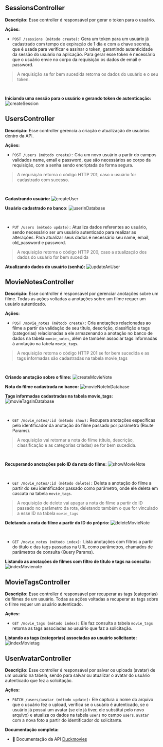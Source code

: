 ## SessionsController

**Descrição:** Esse controller é responsável por gerar o token para o usuário. 

**Ações:**
* `POST /sessions (método create):` Gera um token para um usuário já cadastrado com tempo de expiração de 1 dia e com a chave secreta, que é usada para verificar e assinar o token, garantindo autenticidade da sessão do usuário na aplicação. Para gerar esse token é necessário que o usuário envie no corpo da requisição os dados de email e password. 
> A requisição se for bem sucedida retorna os dados do usuário e o seu token.
<br>

**Iniciando uma sessão para o usuário e gerando token de autenticação:**
![createSession](https://lh3.googleusercontent.com/fife/ALs6j_HDjPDJRypjZ49D2BcDewnpfAEjrdOYv0yUS5LvjFb0J_Yzv2dNP97KU_EqGHf_q-F8M5MBOW8oM7qjAfNdWZgW4kH-qQ55aigKkIFh7NmyNRq9mnzX5sRCgGvPbssE22Itn_c5L71xBb7nnC6TNeRd1Pdg_K4mhdjZcoAItzGx7VXNCzdepGAaJ4KL2oz7Vfce6U5-ci8rHjOuQ9jfvAHYAYkKdBPK0ywNNVnP2qeSxTH4WVTWjtHpOust8AY1aQIQw3pyINZ5UnBYF9ZfP0IzG2Xd47pf3h_vjI0J0fy8Sgeje9wCr8vm3JwkJaqO8KJ8uH9IzqljZtTQ49z9JFhxFeLe4rhSsJWEQRB3IMq7d1O3NqHgEVWsyBKd6W8fNJETlkwd6op4daQJFrA5-cjdUZQjAHJV2wE4mTi185ZqFKoAinxtcbiHAzrKYpGsF6qzDPR13PjmtSSs0VTtU5hZtNFs6x3d2hraCwQ73S0buDSZKaHnBIHML22FcVK6L0opTNsPujoJAOKtYOjm3CrBgUNweoSg3l6GEXQL4_Lwso5rRHCs4B3iUpnOdQOcYeR4de5bBI4Yyz_IC8HL-O2bHNG--3DzPbwf-VyE0PfsQieRrTx_Ppv3EyRWPy1j1CFKgNIU6_gqhtwrC9VLB5ouuKtQPjtBRoWJR-uyd7IbRkmn8e2G37QX3k8ozHvExYZ6qcxwvnPim8WBY_Uv_QSUPwsAbeYYruRobSVSOdU66Xkj42ZS4NrI9P3MUx-Tsy9S7rhmq1K8NDviuBsAKNFzEgWyJ7DKJnUtxGT3LU5ZXwW6hpt_r9GfRq9TF6C6ceLXarnlSwZRShPcbaoAWZJSEgTM5-SMKIB5L1dyfuPayaH0q6Bd43uUUHFLsDN7NusGgOiqRD29KuNO49ggM0pECFmZF9Kj2lyae_AhX2lfZzirXYc6Wfk2K-FnsTfgyvKZOLxpQHepWc5HgQcAYJnJcxfOIkt36oxrgkDFA2gyz-ofkGwpb0kGeG8VBwnYGlbb9AOx-MUOQcFWGpm_6RoSHDqiXvTTSeMQ32lxNbdI6ubk8CDItsLNTcH3_objECEPO7Zesb7_bc_2csQpt-in8EdLACZikm1TnuHAJINvWfNVeWlecOoYZQ8Hg5ZormTa3Y2aQLFuFcQThIW84dZB7dPnsBTeeONhC15d5yCdidkIW5Bo85y80wn-QNShU-fvwkSAs5fzG_gumHLlVYlz_siL2sjI_Zj3B2qIn0-o8KEXoA4_3nszh9Bf-pTKrTBkHj1zDBRcufkPiF2L0WSfuN-NRKqzI2KDYvljmtzRgME5c-r2acv33MQdc_72C9FbAKxE3jRbGTM0DGiV4VyA4hCzjHTO4tKaiFUtR2mKWWmK3SBworjDdeC_N80PTxxQNneCRofCgu1H3LpYPEJU6BEzbGHrNZlpikBPLKcNF0yYLuHQbTX0fTiXoYa5qzD5xoxxEl1_0ghuUUKeokNEmT7iJDYEHlez-axPX2pcm7FDu6DKkJ6f-OggQ8rMsWUl25X2r69iMdzqwL9havIozPvUuGybvrFNvN56BucAne_ub8rheSWzKs5jSUpPVtKgcY5QhLkdw-0Klrcl8p6qqtkf9j1yZ-CC8g7IRSF4Q2j49HrzRR6yuJU=w1366-h641)

## UsersController

**Descrição:** Esse controller gerencia a criação e atualização de usuários dentro da API.

**Ações:**
* `POST /users (método create):` Cria um novo usuário a partir do campos validados name, email e password, que são necessários ao corpo da requisição, com a senha sendo encriptada de forma segura.
> A requisição retorna o código HTTP 201, caso o usuário for cadastrado com sucesso.  
<br>

**Cadastrando usuário:**
![createUser](https://lh3.googleusercontent.com/fife/ALs6j_HVtdSeTimLjNLyRk0GpWOadKW7pk3JuI5G8_3H0XmQ-RsM6MEUKgUhTVRT1ETFPoih8c_XHL79_uNnFuaamSh4j8qJpBahv3noDa2cd1OqV2LHGdWQ-Ib8DvY09Z0-bhs0mFHFDkDWJRu-kfhyFXwErzBBB4alFpXjexo67rL3KP41aP9atUE9ZErIBKcuo3w46NI1SCuc2St6kqYq2E74sOa5FXL-Rj7TYd_JB3HaYb0XURIwweg-1VjT8iG1EVZINxB14rCUj-uq-UQTYMHw4WkcUEIaFOEM8g_bZ-p9ccL5y5Su1YoLC9pYlOnIgxgV7Y1trTBob85cqxf7sI5IcrZYSYV1nmP5i9VNkQ1A2mQZIuPPXHZ1_LMsTbZpPhtjsbaQKmTuUwWhHj9iOwJCq16PvLP9GKG2qc34WeTSGP1IFjEoUrwDYSTLyJHVf-MKs7cV92U0vr0DUa7XF0EDj58y1myV-Ekc12u4bIDHoyJDdZbMeu9zXh9XaW0_Wki-0-BfHOv7K5XAGTqz4MUvIfM2k7EJoRLMHJn4o0ETVELnSUcMUfF47kdV-rjJdXa4tgvZsdU0pZooQmf65y_zBSF_zngUPCKOv743gj6Mqqz2pOwQZsjg1ILZHA6Q5ri8O3Pou8WuYuu4ePzdm2jV7xXZzugnlrzNk2W6SWoydLDH11XVUoiRumIk19Zl0PYwll4mg8bnMzdFQ921fcgB8XOMXkwHtddmkqD9Yy4QidRrDaylRh7rvBaYU1eC73xkiIIOQsn0rFE-NFyv1Wxozq5G6DhQSW-iuL_IUopx5QK5xkHo6FzLBamqwZ83dX5O8cO1jjauFjr0YlNv-RaUi63B8P9NwiyT9bGIW42yPzI1yljZu_GTjeeaMD1okdepETaruY7vOik3y29MElac4D0kSAZWnCvWA6wnRVUib93HJgMtE9ZvXSOGHq3sIIIo0ER0PflZRmvHr9OQdRLM00sGeeFXxgRelZqBUeC859WTUu34mhml1rhRxFc_RsHiyDEPr2PPUFogRC53bRsWX8k9xzdVlkhm7pSAA6ZeQGByRiqlvbdjbj4Squ2RtVTaezfJ-lGfyzW5m2AGcR_ubF7cUqSIbZqJEf_SdV-awL9udSNICl5JJTny-9TGL4IIr9c8UvoCRqMCVrmyc3JoTBm3JAflenS88sZZ49TNGTQIP96wpFHXb4uINJetOuSWY2TrzhLe_icr4GYDdpAtZNQpPsHmA7JGPefY3ZPNhay-kRwVoUXDE5ZYE5k3bv1NHGBjvykE4TcliMJu9V7mBI8rOxUnZU-GRrRxnUEb731UPTCGYA3cp77Hsu7d5IU3Le2SWn03xUiaCPNtRefnYiF_xerFn5wntC4DpwVVF8NbScVYVnMRQOakeh9PkmJrEN8v1g5LdnFJyer-drMyfxPiY0chTMqeiRLm8khXE9rlojSH8ARGJgpcjl7n12XJbQpkALw5_f3Xlq8PiY7HKcUUqs1qVYX-lhhUWDiNmynFBhQwnHDLrVqmoObQT-CU13Fn4cwMkYKNwUcz8Pk5-AVHKs8luD1U4xobeOva_iHngksDLcLYpXJzzUmd1luMnf7XU9_eh2XB9UsBY3pZ1HTmuxuhWo5TETK7808p0ZbceEVVAzZTFw=w1366-h641)

**Usuário cadastrado no banco:**
![userInDatabase](https://lh3.googleusercontent.com/fife/ALs6j_Ed_rPekwWLHnqilJ0XdR36ACS4R8q_zoWu3yzdRSS8VqO1EoWJyN_JHMkFhxXjJ-yKPyi4rZhD9CyWdhqE8MlInNCWkD8XYI4fCa9hdJcgM5wXG1iMEHdw8dk4Ao02m3s_nn856_aupDv6RrL6IiOT1H3v61_8jeOCxWQpnlEtijpvaqAIYDIHPNUKilJF70iP6ZV3DodXiN-NGTktKmFyiyyL5LLqFCMyGlyXVaKativKr1TtrgwIiHZkF8zcKv50UFKJfM1ZSIvy0ZFhNj5MxqPljL4toq0IFWzwscLpj0qNeQuygUpjFwlp6zT_B4hTdnxdrlErVcwkXs4uYs5vC6aIL9aUF-g-dOq7w7iKuhZ5aE3rHY9ohBq9Ht_V4a1l03zmyOlcdbcXm48uPx8LBjIe2q6Q--DR6J63qG1196-A1mRqttWJ1v2Xocaj_XKc9T8R2_onAnQseDVh32zpJ8twfT4isjh-a7YKDPr5vqR2LI1LSt-n_drH5MZAmviuhtarOmM_M0Gbg-Aan6ij9O0kodu_V7jWMpyNd1o7CXpSgz0CtXLNTOERwxWeSck8hQsW2PczA-ri-988tn-otrb-ApvNLrmMSC03xxbOhB5-GNFI2cysg9Acf4Vkp2A-UqDwpQVcOjifVowUHyXnnuMPMHOHRHOq1DT8MNBgaqrha9GpuaAzvjRnG-8qN1jCazvgs46wYk79mBlIvWcPZilU4o9r8zZ9xO-DuOnJ6RTL17L3uaBXAmo-YYTt14iQ1QKSgj_P6uLwWCQTiM8TxS4YH51w-dZqT-BSA8VTFwZDH1qrq6GaD7Xz_6Wsq83wo1xTg5n1efRouOUuk1jACgmEjA1FWfyOiCVXg4sqXe4yy9jCYcsdv0qFxXGzzxNl-SPL1Oxtn8-Z9NEHp-fNYzI0PDEixAH3lzkXwBzyznii3i2tVeD9anErF4dzJnIm6GZPmZlDFKx6_DEwufE1d7jXCcnNHfy8K7lmakPsDlygXSsfgZBqsI83zRPZo664ls7Ra779B-6I-BGl-yBhY0aDBgwnmJ59jL9FQLqNdIyDDKiJuwYHefakXqU_3h599EUWeqFXrf47Jl1mxw10Z1ncNQTqA5DCftyL_C1Q_hcbq_JxFYCpb_zfJ9eoTVgEsSmc6DnGLYB87BcLZfxSKFBRZty-VkF5m_oZye5vxQAFtsG7A0Mtp7Hw2-21xJXo4oi0qKm9sPmXNTHnBdRP_GjRyJ5I31DKQ0xvFgqrhBahorEkp6_EMjb3CC9L1VjrsxHJBaZP3ftUywooqCVp8VMwmZUMKNFzBAIuHxdAV5vW4oXjg1QSJV4yrckddnPqeiao0Q2xgPG3uuo4aWwlglgdpo-j_J_1n_E5CqSI7rcARRB_oGiZMeC7aOjjaOCz9qZ8Xf3sefj7c4HKWM0dVW45BwXUK18BLK81bMI4ai349gR4JeFPwNgJHsed8I6UwIO1kQ1ZEUZZ45FOXItTXDA_kBvIU6PEF6eUA658acceZjLURKTija4GNuWbAv2CUElb9uRpT7tUJtZgAQT11tu5Zz2fewMKPhkXL7lZdPP5YCDH2GZ8b-VqfXD7Y07UFvH-bFgiXN53QKIfNsaUwd9XSkQuNUUDhDWTJ7OVorg0xwOax0ybkoc=w1366-h641)

<br>

* `PUT /users (método update):` Atualiza dados referentes ao usuário, sendo necessário ser um usuário autenticado para realizar as alterações. Para atualizar seus dados é necessário seu name, email, old_password e password.
> A requisição retorna o código HTTP 200, caso a atualização dos dados do usuário for bem sucedida

**Atualizando dados do usuário (senha):**
![updateAnUser](https://lh3.googleusercontent.com/fife/ALs6j_Eg7ChmUgAYexvU2Dk2wJKccdRYJXgyDi8A0-tIBkarRSUp8ZKAR9T9d2-4WSpcn8TsJ39sNVa9D-70epDVlJPBmbA8oLKY0vzpIN5TZtDNFn00tu9qc2ZgHXzDXbUqYbiXpffWlEMj_FbAwvbvqVSXlfj1As7PRGV4V88k-g0auXboXrAXIHnhmNO6_uZxpOXzMo5jrFKfyeIXz7nbd-uqvMq7TDnElM2Cpv9YqJUseo1iw9JtDKuR9mug-lqmsJtOlQpYSrHciyPkk01DN2O95J8mJuKE9VrDBe1jwvtegfABujHiprexDmCvy0yZmQ03u4Un00dOTDPJSQ_f_BdJ8RbR0NHgiKV4QUPcFUuJ1ShYri42pdfo3VLlkNxanFl6yA9AlqF3rMjPAWwhTuVriva-DnbhTS3JWhvMPQQUGS07y017x-_jdv2DjGom0SFohQVFo7ilWv_cJiVK_ZN0DLWzPQiyJpMN9R2izcO_yrHFA4tbrROAAicWhPaN0iuww90LmKn-YD5-N8cmo9PMAXR-Vpx6UJMLlNnYKMbq1DhgoEoiXFJJZq4_3I_MylDFhdKol7XVt7pjvH4Fk2E62GRIqi65e_Lw1HHewvD_vpLC1GbRhRsKV56F6JpvZh89XjSp4bu4AU02ZGj5GksXQN_tDqSXlqrdtQbjBdU5WDogvQmPkgAO7NPq7BdBfTK3busfCaTonJjHHhOK8fOF6Z_F4lYLTwASxurrIOs4ltVDS2ZGJLfM2RxYpRJS9-QIYjt6eZVdgE-vbFeIuTS-YlI4nzqSZ5itcLBqZXoVhyH6QyTAA0V2Evao63zboGJbJPGkF7TCA9A7Bl2JocOcwyt1JGcRwYMKZcwMrBU3jEaAmoIMcKmaAlc8Hcte-mbK4lLAExPbLnDcpxKX56vZ3Wgk3MgFNmogeWIBCmiNV7TtUA2dEMg8Qpygf8YidF1nC8IdTPOP9SiIAoewzUr2w3uzLwSF-Z2oE10AUpQZEuGD7mdMcZqD6k54huQJX1X4I-DGBPviL79N5PoZyrEKiT-WJCrHAt6eXFZQS8ycEQNzV4zhODwlzB9E40NxGXZUnGiuGHAbvS0AWSR0aK7qTlNVrL1NlU9LOfBu_SCB9agrXkgoteQqlVXEsHCfd58AkJjP3lCvq-IwPOc4BP_3NgTakdqZN0Pz5LUUX8XAN80VSqkYAJ1QwIjcqgPTWIvlpRabndtbODDXfdSqM9NQjJN3ol5juBqZk7gGPIHdZsTm-7n7MhGBYgY7aLcLla5xGsR5V4FNrjIjf0Q8KBwmX1cCT_rTcI3Egu0Qs1sslM1vGkpLDDdsjCAWLjUUnsHBl7rJLFKG87sq4ck9jsLtXK0sQghudCHM0YE7nWSXHgZbrMFsWEgruYyJdTVBMw0JJdDNo4JVOErlL_Rsga-5_7Qqkxu1fBWMgUgC-014CUpLBOD5dkikvlvqAM8YJC03c6LAMQZAgtY0DAn17PuQvtSPgN9rfyQuq8TTI3QjNuNw-R6gIv_1DJOrxZFcclW-Tqb0MwFPlFG7O_XTi_lKfua6KvbVBw_zLDHFM0PdfI68yfOMGH2wR-TKE2p4635j4JH6B4n_d40Rmqb6sosZMfKfwQ9TUXIuKYc1u14ZGgPBgcWZPJIZlUQ=w1366-h641)

## MovieNotesController

**Descrição:** Esse controller é responsável por gerenciar anotações sobre um filme. Todas as ações voltadas a anotações sobre um filme requer um usuário autenticado.

**Ações:**
* `POST /movie_notes (método create):` Cria anotações relacionadas ao filme a partir da validação de seu título, descrição, classifição e tags (categorias) relacionadas a ele armazenando a anotação no banco de dados na tabela `movie_notes`, além de também associar tags informadas à anotação na tabela `movie_tags`.
> A requisição retorna o código HTTP 201 se for bem sucedida e as tags informadas são cadastradas na tabela movie_tags
<br>

**Criando anotação sobre o filme:**
![createMovieNote](https://lh3.googleusercontent.com/fife/ALs6j_EngUM0YYWf0noWRnNZa3JhjYoEUiDZ1zlatOKUuJu49zr_-2Mn95B0gR4a7GkDogxr7WMl8nAWajxRWpCNb9zKQcCXwhusPuo-S8uBCjjOUIjJgUvw3YUTD29dSriR39nKjNZY9UrjH_ghoN14_wrsyov7d5QhK-XjpODA4xFGUdzX0-5rZOk176cNPn4zhBGkEHV6AxLITxPnaIxFNaqv54ArinY11j2QRaIfta3TP9AIk22cMscVjuVhzZgTQtPtFGFOJxKt4ezLHwBWs4ZY_Sa-1aNnrvpk45yKOyTAsAvDjAdwgk03X0Ubi_8p-dJ5fb8Xbcv02BTbkf2yiatjaPyMSoYm2pZeUKL5jHU4pOS6QYoTY-I0Er96zrbvWO4ApdGQRQG6u6_sn5S2GjpKGt1TLIxQIhoR_5koQXGooGievAJ49CqMwWKtqGos-IkAbR0OtLu7p8px-_ONyCBhpTAnFz_QrIgh86N3xEMzk9WMQi5Y1qH5iNEMtfPDErqhJAQYXZVYUcc1IadaLcYdZB_qtsUXB79IvuHscCo-VgoryK09jM5P5kJxT9bvvGZ9eK7DluGmZbCdVOtSawtphTPoqNmyvZx9ihNKpVbYLpzIxcoqOIMhXH0COiTLc7cl_ZKAw5aqXhudqLTOFx4lzmB8ledtXi08-nx83qoucP3bvkZPHFjCvr0OAl0eHGFIqXF_ebatQ1GBKMzrgvUK4rwhimyxcaFvM6c7BRWh-WS6dbDezdYZaxMSjFK4T2-C-SmOm1VeEMYxzpVumlwkI99LrUjHxFwDNCkFSEBcAgi4StqtfY062QbPT7y-mAo9B1gDQQPjA_KeNdajSvz4cuOOBCDzTkJGIcYeo6ErQam7VDOojPEMJfnJ76kU9QQO3nQ4noFvI82NNN19PsHA3qgdaeAiipNN0aGTXlWjPFi1zqSWjCNCRsxeYgKg5Tpa5b4yUwPsUfaLrp42UralpT-dyYC151YHt2pbDaxzVmWlHf9d3VoREhvBNT6FUF-GBVlTQpFwUe4MMGC5ey-6U4-R6RAIY_IoqaLaSiRj3FjrhvdsrlGgtd5pVF_u5JQu6mjaH55-V7AkR2Bv2IzVXWfZtyyzraXZqVH7zCpEFCJquj7nCAgHA3I5AjXZicZvJGoOZ8ASDqEHg89j6CrGbsdQvZHC3JJpPHpPu6bAH7gTm2eJ1PvdzASbUNd1MfNNtD7Qk21a9lSiqfATdPiiNTdvlLT8M3gAqmKcqgUq0bv7ZuLH2BMizdBInz5jZI6IbdJX_JA4aO_h3HAmdZB2rO4oeB_1pVXYWkZAFybphpZAyoUHT6pYa-o7ubj47LSY9S1YDgWX2ksiiOOi-DQaHFnDzrlzmQ9QCoZlGc2jrYbnpuYFqIx-H5gg6m1QOfCC6wtveWMo0nRZpii506eoDM7R8537UuAdYXlaFKvqXob0bBuolq7o_gUexw444Aw5pVCfiuuDk2JuDbchtwmdpchTyiL_KlyzERKyz6cPvAQu4gf2gaC1HcwJu2mrGQ8wVNHAuKgyM-zBpQNk1nNSuvSvmEcSqh5Rcl8cbVuswxu3WQweeZh9OS4vylxb6vB-qA-dpFlMDU2CY50iKSYbTEG3P9BGV3GLdEYip7o1io_Ce6nc76ElTg=w916-h641)

**Nota do filme cadastrada no banco:**
![movieNoteInDatabase](https://lh3.googleusercontent.com/fife/ALs6j_EbJThy0ENcAGcQBYLtqpfOwi0c4yTvhnvK2nc7D1jEap0F2fXHOjwQRHQnZ06_5AIp497mpyXA7sBQz0YPKKm15cEI0gixGuoR-SHlvJHmO-UDlzpRsVxNtqLhXsMSGTrctTgWGo7LLtOJQxBr9MlDgl3nPx49gzIybc2HvyvgsvMfwsJ_Mbd0WmHsCLyEDilcpsHExRhnjUv3JuRrdpl3S3eq1cQyY2XGyDsBlM5pQN6RUWPJwsoZAsJyQfyTW-3Oce0f2ojYYOX990hqlLRyOkSW0_ljXxxBv1NWNBl0_rTI-hbEAvkF5rtVLwIIJdDxJLk39OaN0WHpbxIOOplWrBp5VKM27dKUEPHnUdTlf3-wORcR8c7hQBPNfGZZw268W9jlC6kcuBwl4Em19YwVEKz9JIsI-KyefuRVGmG9CgNtx8ZcilVMJimIDpqcCVG4SkG15Bja_12K4PC0BvJ3cpByef3GbtLIwRDdrr8pP4h8Cfw7l7C232mCL-876cJjhFe6pwENNbtCE9WnbWBjqlyTXH-W2Zy8adY0OWJSvohnTPhQJv8on0uSzlTah2urD_Jg0wQx4M3FNClsbu9Qs8HpTFfTZBHCE24Nk2GXqi_T5W2W2EbNBGl0MOB5knpmOfQvCE9umBvE6ryCNed8eYRTxeGIpmROtlVly2QpEwocScrFmIYzXJ6HIUDl0xrdTijyHhkmwcatPi_WS1jE0SMiTAhhhGgwb3bGoYEQjPwkCL6hZ7TLlFUx1oSo64E5n17xngcHEofVt44jo1_C5h1BBc2zPxdKGZ3RUPGMR92imbr3Bfg6uQ9_JDfYsrFLxNOTxyerAjTMLjGOC3dKl5jWTG6eUsdPM8iNh_tEZ2nltDperTmr0SnKdAKxc_-L9q0mDjxxfs1CCHJ5iIjQFGtYCNrN50CfdHxgW8IXfZOMVi90gnKIILKP01dlCL_k5XJKicHFvXnSrjhK9L0lmD60__dYusfvqexGZlT44p8uLyFsUYj-q7TNnTOAIOtBPLLz86MJKu_WmOA01WAWXXiSjnPHOZ7G4b_Hm_9rrETxDToosdjKXB55wjjlKJ7v4FqTKqWfjRKRcHahAMcYv80Z-GZY83U7jwFVqrre-iqx0CrYZu7WZa64Rs8J8D0gtvn9fDgblt3OVtn-noo1-H-qEe6YN2Y0SGWosMI7DAyTqLGQPR1dcktksCw1yxlAcQdGfEB2V3atJJT_s0GCJOhtC9R0uLGTnUJR9H63LKrEhury8xaNPvM5rjFqXzs47lXNh6bwUJfbtV_Wcx70_ZeUJq0huHk1oObT2vEzQqrUWeSrUaUgtgsuDTo8Gb9Sah-3J1L5rowgHTt-VGt_GytcTI_-xLJaKEyzIaysFlHdHbLt-DZRheweJ5Y8gXmKu5Phce0zSZYtu3p4xa8-tRP6pgfu-UORrXsbgMVGncxsGsFwtMNgb6jO6G5lC3sSjv5GSh6-OiysY3C803THwrDj9UZDL_2u9siDU2aZbHjlPOJj2Jp_H8Hx4cwk8OI6yibSwGIkUxaP031QisRVgueSi9z_BC364zyykYYG7UjPrhu8tliOEwMh6gXBw5W49w8Ty9xsM8kfqF1TnyQcYyQMJBAu_FJ-CFB1n6n9XKFI5t4jJy1olg=w1366-h641)

**Tags informadas cadastradas na tabela movie_tags:** 
<br>
![movieTagsInDatabase](https://lh3.googleusercontent.com/fife/ALs6j_HlvDdF8OzLEnUH_PAzcKB4Bg207I2wl2_if45cXin0Dc9bk6cPVeub2nItiBiQvzfX7aXwuPTo_4JR1u5nRqZxHjF_z2lvktZAJP5W-6htdbZIRW3UiMD6TW88CbJwpUT1NtOZx8rVzwe4Fep5RhyIqOwCmuq-VSuCVsQmRMAJvZy6jC02US7qpqbdEk8Y4KiYJzTa-hpi5h7oN15BZLGe7l-k1idHpt2QT9Qb2Pe7KLsGmkODhp573o-uv87jxpgDmzy41I4pj7LJOaiMqiN7lqTrPREDpaUZPXaQw1pya74LNkkty536UY5BETX2Rx3Gsg8LyCb_fHkv9dchR3RQvk35k8MrW5DeqE50F_vr7EpZ8CjL_FaSsKCvBSG1EzR3XX-7mL8R34yky1KxJ_dzyWaxcxxWhbXdig_qy6fYb1ipKcfmYm_Yb545vlteuUR6bCgGRA4U5gykudvgIZ-qCp7Ufb44izXkxP0HWoGO9kAm_mPh13bq0jVoR1lVdWvNtTnR1igLhwefeV1Upmeqs7EIyxIpONy-qeBQOoZnHZdMUM-evZ6Y71ESCMk8vuFOF0Jta6UxW93q3SdIBDU0yzGMZZlRErO0FDL2QYYEl6GnP5RyrcTu8aTRd8CjAT7cWZ-1hNiAhiz1nPbpbdl7CRUkdCim-urx0VEwV5WcnyR2r3dBIUmf5t3O9ZF4fHOGtgUrcRAkoB9EvqPMClh3FyIfjjw4IE9DWTmLp-mCRoBFs9Q9dBjnnxJ-NOd9CwVC59ZjhnZazSKX5UfGnR8wykZYEZeiobWVrxaCsdY5XRV5_Rz6RXlDPjO9m0u9X89LlwDDUTJj4p5h_abkRIW_PDAzY6DY2JZvCZBMeIDTiASccFw6db9UoF6c7-xofQXpo1_3DStGyhWyLENMPlr89t8F6P-Zg6j9UsAVZEeWAkjXVKqYBM0l_FYPcZbBcWI89W2oTrCNN5vWmNqv8K9oUKX80MlfwLgh7-0Ow0ifl392L-JOjWzHGla870ytRMTchjuF0EGBxtdUWfJxYQr244rn_SQQdkyWfPz6GR2PZoUdSyS7inRnZSL-3sFsFoNt1gQlUcGMIZgAz8BJml6QB7j0eRd4mfHXCX7IPrzY1qJPF9ELYRmplpOn_W0AxO31-TAVkFU9NrOaqyQQSbp5fPHMQI7Ka1FDOpEpGrch3vZe5GSxfvfakMAckV2-g1bRnd0qF4CoDBtVDHjg0ue2Z4c5W0Esf532-CgRuGIcE5ypLmDniC59QiA9Jbq-GhbcWt0LAzZzmI-G0j29YN3eqvn9Ic2LZxT_JB0XzQAqvYfze_btUOCHSiHJWfbulGjX25EzzipQ3VyhKeggdC7yY2tedawfV-8Ea3BkNMsPA1XGt6Xde5z4PhUJet7RMVmYmcBGDX3NOZU1-a4s9tjOTy45SGOKLhCbj5IACayPU2S6xnueX0u9MGNbcxON2Ksg3A1lAAknSxCB27UhcYUnlHW4FeuzRPVoLlzmtYNeOaYdCGgUWMPYLR37V5AG4DBbqeSgAlsbdAZzUlIwrykyq7r3ErLtogj9S8TDiNOOCeHhuBA3tDab7OYMggOA4bhYBWX-qtXY5XNGWML3_4-gr_3rxnIEAmZAocE_npkBRMiqSeW74YkZz3U=w916-h641)

<br>

* `GET /movie_notes/:id (método show):` Recupera anotações específicas pelo identificador da anotação do filme passado por parâmetro (Route Params).
> A requisição vai retornar a nota do filme (título, descrição, classificação e as categorias criadas) se for bem sucedida.
<br>

**Recuperando anotações pelo ID da nota do filme:**
![showMovieNote](https://lh3.googleusercontent.com/fife/ALs6j_Geqm2Sreu2lfW7MS14ySLl-yzomcIuw2V7cr6oXhVZEJo5jlRrNUWuMA5rBjjtu2nKq7rvNXNU_ESzh08zUllPRTumZARbOTA4d-QK2rOlVUiMtfkTXfhFY9NSD-ljABWZZWi8wiMbdvKi6cOaJSb-c7RjXB6Ko9gy1iBYDnP2BNHMqOMFXPetBzSmc0op7RsbIZqhd9Zzmz0RjJlh_yfxou17FUnf1-aN8A1uAA4I9kUdg6wBu6mDp7clor48hTXIzO4xDXCsUyN8mbjGpFw4GYvWtl3WYpSJUgD4FTSuA16QKJ6friLY5XtVP_idwmrDxEfsS1H2iLePguvqY7PTCt1N1y__NaRoiI0PDfq7rC8yu33GbebollM3a5FJuOJZOjJUMbABL_lSZ6QAIyMbDVJ9qDWqtusXYwX3Ih3wRRvsjwU2pRcKb7xRWojPRfJx5-P2E2wDLc22WyjvZNAxD6fJypqD4sFYdRKpSu5Q-Mk3hOzh3nGGMrOyx9qISicOPMNbYvjq_X7tzJfVPKsQliA4lVVlrK2GqJzzhbmb89o7iby6DU30Bk-LKbvVkmv6zgEcjLd_6z_90FI0vXf1joO09q1jWP-EUUr1YBkaEEefVKX-WnkU6SU4pXgRPZaXGaaGpNnqJpSqJ9OW2WiBIok32F94W8IZ4xYPqSQ8IUCMbwZcohyEhgnegsMjzU0gumf9L0OE5M5FnTjC2VsTx6JfC0vRaY-wzHqhXLAG2gMDVNXB1yqPSf0KGa_NkoWB890hU_rlbpmaVlQmEOJ1XvXsEoMhhyJqWqnmzMX4gK93Sa0cih1OlqKBAUhzmJ3E4WFfRxrWGlq0NiV7YNowzHuTSKc8wdWuyKRWU4RZKQ3ih2EwTA0DIl-pVIXHtkvMmBmO25aDNtE61Igv-TiwOwfDh50YkduCAdU0SvULEdlsY8RRPuf9tRHZQuqGdAEwYDEnvsOShU_VE-RmedJ1eJatQNEbjEykF0UnDUXWcMJn1xw4ZakKQarmJuqx7yXR2DSALfcpA7qmZHyixi-9sTI4i1OHo7WIRBawnyHtqsDKX16mY8Qa1hj9fu3aM04wHDdKU6XHE2FTIuBj-4cBR2gLaCPOXpisoFYpZfg4Pco14JqEBFCq4dKVJXVK1ysnTQJhN4r5vkTVHJCJVvZqnK0zujBQfeHR3mnhtR7NEa94s0Ly30eQlR1Kc1H1llr8E1RLQh1ltOMsxRmAfwKf-o-dfrYXfxm4B-2wMGC-GDDdZrxag0tAUsWOZBzV-Xr_F-Cagohso-sqf8pdGhvW8IgarHp7FxyeYBynr9auJwTaZe1ZOZynLrJSbIuP_3_nvoRfsMTCMlj9BfyD_v-IviplTaiWXPgVnj7sCS94sHGOIzbF4uZ5meW981qcm4FwOw1mPsQY8AxUr8w_uJ0OnppRl9eIDLz6p1zZYTmM-kTjT5JYRYfdTx29g44TbqsI83fAw1_7ruDZlgdufyAxiTR1r2ckYw23pQx0deoKPiMFOuo8qN8U8wC7ho8Dq1Hcu9Fg4zVGG0MllHZ9iejWg9g0zntds8hvrGwJNJyHjOzv7RBBHezUVqwsujHf2ET4EtE6MmaaHy78UZhNoiiS7q6Mxq7ENP4TrguNfxv1KTIgRFTCeVeF=w916-h641)

<br>

* `GET /movie_notes/:id (método delete):` Deleta a anotação do filme a partir do seu identificador passado como parâmetro, onde ele deleta em cascata na tabela `movie_tags`.
> A requisição de delete vai apagar a nota do filme a partir do ID passado no parâmetro da rota, deletando também o que for vinculado a esse ID na tabela `movie_tags`

**Deletando a nota do filme a partir do ID do próprio:**
![deleteMovieNote](https://lh3.googleusercontent.com/fife/ALs6j_GT2xRHtsWEXuvs7Y4YphMfSnX6j5KqIV3be-qn7JxEDAz5_WeF7XfFJx6ptC8j4FSrXZYxjwCOD51RQhNseXHO0f_UsubAWrAoAerewpoVmI-ssWd2dEkDPK4bDo2nWO1r33M55a-aW3EMS9epH7q-FUIsBh3-Pv2ElGroI8WbS99J_PX9k6h_y1Nku04OKu86abf8cJhS8qSR05twWRcOtSArfb9MRmyYoggr4mgPhan5nvdNLJHY-QGQiTHKdDUpvXVBaJJtZHw__cBTOrhyWPsnTcfoa8ca5_TJM4vgfNEA4RG1JHYNV8TNhkp0b1qPlTh5lere0jGcFOlZ6nN5u3otq7SGkYaCtsFd2_d-D9GGrts8lTr6b9W886y7I_CTHT_WcNprCCB6R9sPPLNW5RjkDFrHCx5J1NJcF45vFNlxAnKdj58fpl3VbITvf8iTdg9j4PICuC7MQQqjvLwLbELBIJDIIWT_T4bqm1pIiMiIdDWpMs8liVbo8ucyhFBDWoSBjwE3nfFRuJZcIiQiKJLLcmv2gejf-b0xJog-Zk_HGh9hvcyOCxEVRMSGFuC7Mjl_0eeJkqtJfw0OWDzFgj0LrhqnYduH_A_lU-H-AlzyB2mU70QJ0MQtzr-1vA9tOUlOA9PMAf1bEVZOt8V-duHm3VvlhGk5ZQZN6TpMJlDWdkDWMEdAFvLJ7e7vSZGdWp33dMsaHizOllVtygV4wnUGdn2BdV2HKBCGUmqYOPXqGDeVZFXoRcjpNatoSp1T6CqnfePD87MtTPYJdzBcFzs8lM8Dh5NxMo1CkPGTL_fi-_PMx97IvBcW3HZxcXf3i2Cty7BFbIgBQZ6jDb81hxrKI64SeA8w_EmLEeutKn9tABwjVEnOv5VOoIsmBEcfCkJ6Cf6Olgnk9JGzmOEgxlMkxN1xMXBcjCIzHqRW-h9RUhzlGuBlZNYMLdCHVNkuVVv-HQcmIVrjVVteuAt5G8m0pUQe-t38kmF1cTH5JJKyUi5LbBM_XrXb59CgiTeyN2YVoDChWjc7TA9dQq0952SqUkeaKb4Amwr1Vpm-6mn2z7qsBKtaXaUMpBZ0GemsR-2AnXknfb2rkl98gH47kFVymiEp66Pj4JMmlDkgdtmnsBMoJsx9jBMzOps4nLupA3XEDvk7YuzEvTAXmWDBmgbYJMMOFtkL74YVuOoXXkE3gkhivVJa151dTeK9t_cKecTV3BbJB7MtgO7hMMzojs3r1JuxSL8P3C_eBxvWzvoPNpmEF-aT7dKLIBCdOgmnpqCR9owV1eQoMdyYr61XM5WVPdIGk54TC5iSNIc6bfDR7TOnQ7FXym99fxCu6Hd3W6QGXu-6anibMfToaWDRqu-j907LlxrMn0gU226DtSroHw1ImRXFXM8IVjvOc3Ewnk6_hv0B8GSYVRzBEQliQzG_pUNfc-EyhQH20SrFpRTW-fZdEU3CNRXYqPg1BXTzWIVyTG1a67d9Bri8sbu-iwydc0Y_Hi2H6USPs18NKOl0nezZeLG5XtIHb4dlJ8erbaSB2IfQ1hOfGd0NLfAgM-vun1k0vOVlY5FpKXb4zefzR_XbPUEki8YjGR_m315C84HugR7VX6vbNOPxWD3VE5iraRz3zc8Pg_lthqFGXttxCvxDiTZMueY=w1366-h641)

<br>

* `GET /movie_notes (método index):` Lista anotações com filtros a partir do título e das tags passadas na URL como parâmetros, chamados de parâmetros de consulta (Query Params).

**Listando as anotações de filmes com filtro de título e tags na consulta:**
![indexMovienote](https://lh3.googleusercontent.com/fife/ALs6j_Eccf6I4LAPo5TJovIrEHno2UGIlwx2_zSEDwi8Xz5u-lBfxpJB6Qh1LiLdJLdbU7uOzoGQjR7Pw0E4q9A-sVkd1JYSc5wgKipPz3VDE9cVGkGxMKkq7ItB-MqC_hlKrHBfpa4dxKuVtMSTv7CHng3RFE1hkmb2pPNS6AxwJFixbCQMlO3CkBNR6Gg33lnsik1Hn4FVTtTPMaLY4ioJ9CzBA_iA1UPvbz7eD6jDbBzFGAeh2Py2gkEq44Gy97IvCNHIx2dRmjPSvKO8KUmiiB-enXnJrO7klVmgPvhGgyl9GSwUjC_hN9ZpY4rL8LkBgVHKOS709uwnh1GbIctP0fhhv9ds8wnzSs4aGcOb5-lURYTvVvuCD-_h71IS4MKwrf4-dJFJgJDMqyr4KrfrFUTC5Jx2_ozYwI5nSBcDK9lHxklHp19qZ-4IlusvarUOnIjUO1xytBl3D81dX3M9AzGMeLZHVj3HWoATfLyIjYIEkO4AVnOJYkvE0BtnBScb285i8T9CDY4qeN5lutVxYLr1gPCShw-dllSyP7S-rWP53NlYyfa6JfquvUkHiohvwccZgTU6L9HUUi2S_YBwnNxLYkBuFvSYDjSIMedJBjX4mszdMQ-apbfM5xcMNowQPiIQUnheUuBpQfpWDcc9EDMKVGQr6oOP7W0x4chPaIT95AkRTOR1-AT7lVELRVx6SBJXiKVcunovdGvkPeSeYhESdgAALlRA1uDnbBlAPjs77biJQ05KELj7kHG3k27319nRIoQWWKV0xDc62z7skzz0UzOixiI4TSxit3ldansbjMqj2ti0GAZo7xDUqVVEZ26nIvK8OS-2OgbL5_AX1GXJgP9PRFPTNrEP6NueMn4EPsQpDimppeRcfh4RiKIskxe8y0Ok0uEPngSXiuDS11Qh9kyOpT0KqfEA_F2BaQQcuNfyZBrRNW3N4RdX24RVmMxuXThaIDbcQexatVH_xgS64PjqcEn7eZ3A5dfctRpXw0G1e5ry2OKEXDKR92_hrWcvHnJUFmuY7hmXqCAGahqfHUCoP_sSTK2r7FXMQYUqOozKuHXaHbai6BLEcleLundu6Cl_YbpFL2LuNwAXPiMyZBggW2t2q-YC7iCjGPOnx5-WEFqJMe3C-YNlYFEAgDn0t-CNkl_p55b56JeEKRDtvGkEqyAN1mY8etrpSfTGdb1Url7Z2i7mUVPnWn3bgnh_75FZ5Mqt4CW9TSUTo-m9P8XLILioe1kjYZTLbcGv98eIgayQb_alFCazajT1jbhzVzS_hspDcZ1hDXcbB-4_6QkcXKO-ZrK1QvyQR0D5yrzETlwbeXnXOsWOTn1FqcOPAR3Ea80Z6gEB67A4gV2o2sj2pJFvJwNvo2oaUUmfu1Xwua75LsNfGrsMMojRVNNqyf3BfyJC4thtbx7lUQIMVDoWEkfBrqCMQOU82BUqtEdCirBLMS-C-tXEJ4iidoy0sE4Li4kc_IQn3FBpt3mT_zqKhgdkO0d707HKMMEYoI2dPkBAgWrEHAaT3jyqRPDPH5XAX3G-zNH99h4uccUGjbS-xNt4tdNsLQO0ZSS8EQsNRoBZvtRwMZ6Uti_WqF9dti0ht8jFeu8pZc4FiuAWafvbwdoRg1TsH_F0cXoJqWVx8QOgkWs8lKQ=w916-h641)

## MovieTagsController

**Descrição:** Esse controller é responsável por recuperar as tags (categorias) de filmes de um usuário. Todas as ações voltadas a recuperar as tags sobre o filme requer um usuário autenticado.

**Ações:**
* `GET /movie_tags (método index):` Ele faz consulta a tabela `movie_tags` retorna as tags associadas ao usuário que faz a solicitação.

**Listando as tags (categorias) associadas ao usuário solicitante:**
![indexMovietag](https://lh3.googleusercontent.com/fife/ALs6j_Htzv3Mcr1Gysm10WtI6KsMnkKptt-mKcWWRhmMkul0gQfYn1099KuaSjA8fCCCMTNU7PkVzW0MQlRnfKZswIATuBwv4GVqLD6gAK1JjDSQnFtjzHkOoaOa8gyedYQqiI5Oy_71HRHn7loHsaw-LbJVJ3m68W1qyOJT1ez0HEhn-nK_1_y9JZDz6oTsAoYvqwk3HUvSzBKu-XY6YQ1tp4nDDEVpHLSTi6Yy7d8Qc317dooqNdC9WieOGrV1Hw_iyOP-kdF8mIzgA3ZcuCNtGYl00jmqVAA3Q6ioKXooNniMbpdCXBhNCKfRa3LhmoBzl6NxASYj6yIheZfidQhqXzwdSMcG-gOhbLaWEZWKOaYUwwqnwrzulv4qbV7qgsdsNhMg5DXRBe0jnfO9_qnryEeLTFug8kk-EvI31In64mmfWIhBQsB8CrxdMhmm9MDKlKtR3AhoYFA_e81jKamzZB7BzMiQ8YyxgrpcU7jVudzhR9SY7FLOcmYFOp1_WZDmiyncn-0fd3r1CeGGv5K-5oKl6oIaYoyVXkrCHeqNmfNoRhNCz95l5inD0I0ji2Y4P7_fqer2mMSjqC8Gc_V5JxuqKo-vKnOsxEogKI3r2XoMlV1tpX4FA8H_zlr57sm4Mv6MjdwHACJEzuYpMSnETxs4wanVUTly11Ihg-GWC78vS4Pd5pw6-96DidUtO9NqtzN9MLjZi-s5RwIV9MWF2oXk9LfkOc7lIZpDGONTwO7MBAbVKGyPHCf7kbNFMc9RYSnQeNIAfp5nsseRzKqH5icOUpYAxlb67T6Ux2lUw80xbnlqmMkNmhp5y3Ok_Lo3UDwp-AVVkqyO_u2m8yTfxgSrskUs9Lu0RgDH9PWtcjXvZKefrE5H7sgZsSAfXF_pMfoG0mOa2OCcEgdjqvOdxMRpGid15N9r_IEvOT6LruJNnKcl1XrfzqvEtkyux7W2TEwGBOwUPiX-bYT0oZzihw_QdLpvUPWrOZ_79iyV7aZ7vl-AciJIXfYQmi6xSjTdeerCw_mdv_vJK5niCgsfHC56D5IkeGmlAeVs7BuBgoFxGkjGTrxaE3K8DR3Bm2qd6Yub3IjkIu-1ynZISg0FLrfFTy2pfFI0z2gSD3VvJR52keqqZnai1pmaebYzHRqjb5jeOKWkVbAeCUZtkb1P0tYcolG_dOdCGiffHoKurspLqa6FnRS54QsfTCZzXju2md2pUZ7BKiVdW7BN-LeKRz_aRW7NjQl5x5YkZoVtz_rFz2RRJwza0x8kWvW7CaePdP16qBQ1n2itxkPMGiLiAc6hIRwoSUq0rdiX2JpWighytREWhGeYW57YL9pkBbx-Pc7rYWH9nx6EUkjKRYlv6rMOAo9QnhNMpC3mi1EWJriZVTteWnC74PHMk2nGoddBRNlIHTrvWUDjeP_zhTXBUbjcPpjQ54Mcd95M92KxKreYBdJPMI_GjCmH1l5vJctiRKZbMAL9qxyVSpyYbsgDmjaIMgP1fNFvPqfFmc-HFbRwXR7CNpRcUCCHJa1OTB4_IMAxlCgDZWaF9uTAih_AUtAkU8VYEMBEHqKhrSC434CJuDz8C3Cs5oP6dbtp2E1NPjfZut4XfQdTKoIvZIuj0y6zc_hHETDRZ2xJW7PoFlNKlHBPrQPkpoZpdQ=w1366-h641)

## UserAvatarController

**Descrição:** Esse controller é responsável por salvar os uploads (avatar) de um usuário na tabela, sendo para salvar ou atualizar o avatar do usuário autenticado que fez a solicitação. 

**Ações:**
* `PATCH /users/avatar (método update):` Ele captura o nome do arquivo que o usuário fez o upload, verifica se o usuário é autenticado, se o usuário já possui um avatar (se ele já tiver, ele substitui pelo novo arquivo) e atualiza os dados na tabela `users` no campo `users.avatar` com a nova foto a partir do identificador do solicitante.

**Documentação completa:**

* 📖 Documentação da API [Duckmovies](https://sleepy-lion-12c.notion.site/DuckMovies-508dedb0c2be4076be7a69d7386d76dc)

